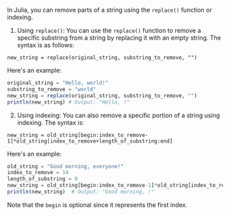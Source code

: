 In Julia, you can remove parts of a string using the `replace()` function or indexing.

1. Using `replace()`: You can use the `replace()` function to remove a specific substring from a string by replacing it with an empty string. The syntax is as follows:

```
new_string = replace(original_string, substring_to_remove, "")
```

Here's an example:

```julia
original_string = "Hello, world!"
substring_to_remove = "world"
new_string = replace(original_string, substring_to_remove, "")
println(new_string) # Output: "Hello, !"
```

2. Using indexing: You can also remove a specific portion of a string using indexing. The syntax is:

```
new_string = old_string[begin:index_to_remove-1]*old_string[index_to_remove+length_of_substring:end]
```

Here's an example:

```julia
old_string = "Good morning, everyone!"
index_to_remove = 14
length_of_substring = 9
new_string = old_string[begin:index_to_remove-1]*old_string[index_to_remove+length_of_substring:end]
println(new_string)  # Output: "Good morning, !"
```

Note that the `begin` is optional since it represents the first index.